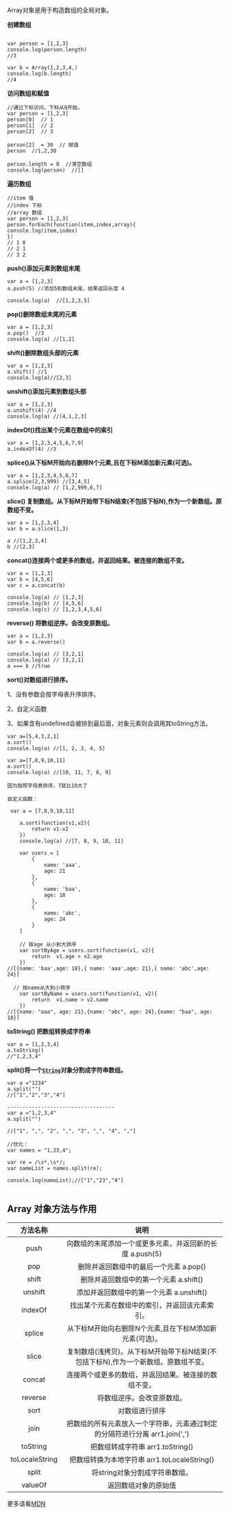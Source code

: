 Array对象是用于构造数组的全局对象。

**创建数组**
```

var person = [1,2,3]
console.log(person.length)
//3

var b = Array(1,2,3,4,)
console.log(b.length)
//4
```
**访问数组和赋值**
```
//通过下标访问，下标从0开始。
var person = [1,2,3]
person[0]  // 1
person[1]  // 2
person[2]  // 3

person[2]  = 30  // 赋值
person  //1,2,30

person.length = 0  //清空数组
console.log(person)  //[]

```
**遍历数组**
```
//item 值 
//index 下标
//array 数组
var person = [1,2,3]
person.forEach(function(item,index,array){
console.log(item,index)
})
// 1 0
// 2 1
// 3 2
```

**push()添加元素到数组末尾**
```
var a = [1,2,3]
a.push(5) //添加5到数组末尾，结果返回长度 4

console.log(a)  //[1,2,3,5]
```
**pop()删除数组末尾的元素** 

```
var a = [1,2,3]
a.pop()  //3
console.log(a) //[1,2]
```
**shift()删除数组头部的元素**
```
var a = [1,2,3]
a.shift() //1
console.log(a)//[2,3]
```
**unshift()添加元素到数组头部**
```
var a = [1,2,3]
a.unshift(4) //4
console.log(a) //[4,1,2,3]
```
**indexOf()找出某个元素在数组中的索引**
```
var a = [1,2,3,4,5,6,7,9]
a.indexOf(4) //3
```
**splice()从下标M开始向右删除N个元素,且在下标M添加新元素(可选)。**
```
var a = [1,2,3,4,5,6,7]
a.splice(2,3,999) //[3,4,5]
console.log(a) // [1,2,999,6,7]
```
**slice() 复制数组。从下标M开始带下标N结束(不包括下标N),作为一个新数组。原数组不变。**
```
var a = [1,2,3,4] 
var b = a.slice(1,3)

a //[1,2,3,4]
b //[2,3]
```
**concat()连接两个或更多的数组，并返回结果。被连接的数组不变。**
```
var a = [1,2,3]
var b = [4,5,6]
var c = a.concat(b)  

console.log(a) // [1,2,3]
console.log(b) // [4,5,6]
console.log(c) // [1,2,3,4,5,6]
```

**reverse() 将数组逆序。会改变原数组。**

```
var a = [1,2,3]
var b = a.reverse()

console.log(a) // [3,2,1]
console.log(a) // [3,2,1]
a === b //true
```
**sort()对数组进行排序。**

1、没有参数会按字母表升序排序。

2、自定义函数

3、如果含有undefined会被排到最后面，对象元素则会调用其toString方法。
```
var a=[5,4,3,2,1]
a.sort()
console.log(a) //[1, 2, 3, 4, 5]

var a=[7,8,9,10,11]
a.sort()
console.log(a) //[10, 11, 7, 8, 9]

因为按照字母表排序，7就比10大了

自定义函数：

 var a = [7,8,9,10,11]

    a.sort(function(v1,v2){
        return v1-v2
    })
    console.log(a) //[7, 8, 9, 10, 11]

    var users = [
        {
            name: 'aaa',
            age: 21
        },
        {
            name: 'baa',
            age: 18
        },
        {
            name: 'abc',
            age: 24
        }
    ]

    // 按age 从小到大排序
    var sortByAge = users.sort(function(v1, v2){
        return  v1.age > v2.age
    })
//[{name: 'baa',age: 18},{ name: 'aaa',age: 21},{ name: 'abc',age: 24}]

  // 按name从大到小排序
    var sortByName = users.sort(function(v1, v2){
        return  v1.name > v2.name
    })
//[{name: "aaa", age: 21},{name: "abc", age: 24},{name: "baa", age: 18}]

```
**toString() 把数组转换成字符串**
```
var a = [1,2,3,4]
a.toString()
//"1,2,3,4"
```
**split()将一个[`String`](https://developer.mozilla.org/zh-CN/docs/Web/JavaScript/Reference/String "此页面仍未被本地化, 期待您的翻译!")对象分割成字符串数组。**
```
var a ="1234"
a.split("")
//["1","2","3","4"]

-----------------------------------
var a ="1,2,3,4"
a.split("")

//["1", ",", "2", ",", "3", ",", "4", ","]

//优化：
var names = "1,23,4";

var re = /\s*,\s*/;
var nameList = names.split(re);

console.log(nameList);//["1","23","4"]


```




## Array 对象方法与作用

|方法名称|说明|
|:-:|:-------:|
|push|向数组的末尾添加一个或更多元素，并返回新的长度 a.push(5)|
|pop|删除并返回数组中的最后一个元素 a.pop()|
|shift|删除并返回数组中的第一个元素 a.shift()|
|unshift|添加并返回数组中的第一个元素 a.unshift()|
|indexOf|找出某个元素在数组中的索引，并返回该元素索引。|
|splice|从下标M开始向右删除N个元素,且在下标M添加新元素(可选)。|
|slice|复制数组(浅拷贝)。从下标M开始带下标N结束(不包括下标N),作为一个新数组。原数组不变。|
|concat|连接两个或更多的数组，并返回结果。被连接的数组不变。|
|reverse|将数组逆序。会改变原数组。|
|sort|对数组进行排序|
|join|把数组的所有元素放入一个字符串，元素通过制定的分隔符进行分离 arr1.join(',')|
|toString|把数组转成字符串 arr1.toString()|
|toLocaleString|把数组转换为本地字符串 arr1.toLocaleString()|
|split|将string对象分割成字符串数组。|
|valueOf|返回数组对象的原始值|

更多请看[MDN](https://developer.mozilla.org/zh-CN/docs/Web/JavaScript/Reference/Global_Objects/Array)


